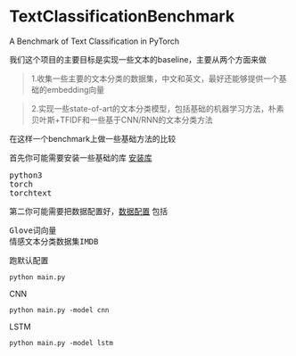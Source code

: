 # TextClassificationBenchmark
A Benchmark of Text Classification in PyTorch

我们这个项目的主要目标是实现一些文本的baseline，主要从两个方面来做

>1.收集一些主要的文本分类的数据集，中文和英文，最好还能够提供一个基础的embedding向量

>2.实现一些state-of-art的文本分类模型，包括基础的机器学习方法，朴素贝叶斯+TFIDF和一些基于CNN/RNN的文本分类方法


在这样一个benchmark上做一些基础方法的比较

首先你可能需要安装一些基础的库 [安装库](docs/windows_torch.md)
<pre>
python3
torch
torchtext
</pre>

第二你可能需要把数据配置好，[数据配置](docs/data_config.md)
包括
<pre>
Glove词向量
情感文本分类数据集IMDB
</pre>
跑默认配置
<pre><code>python main.py</code></pre>

CNN 
<pre><code>python main.py -model cnn</code></pre>

LSTM
<pre><code>python main.py -model lstm</code></pre>
